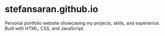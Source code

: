 # stefansaran.github.io
Personal portfolio website showcasing my projects, skills, and experience. Built with HTML, CSS, and JavaScript.
